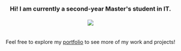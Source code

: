 <h3 align="center">
   Hi! I am currently a second-year Master's student in IT.
   </br></br>
   <a href="https://github-readme-stats-git-masterrstaa-rickstaa.vercel.app/api/top-langs/?username=Amaroke&layout=compact&hide_title=true&theme=transparent&langs_count=10&hide=Standard%20ML,Lex,Hack,Shell,QMake,Assembly,OCaml,Makefile,Prolog,Objective-C,Matlab&exclude_repo=ShareCount">
   <img align="center" src="https://github-readme-stats-git-masterrstaa-rickstaa.vercel.app/api/top-langs/?username=Amaroke&layout=compact&hide_title=true&theme=transparent&langs_count=10&hide=Standard%20ML,Lex,Hack,Shell,QMake,Assembly,OCaml,Makefile,Prolog,Objective-C,Matlab&exclude_repo=ShareCount" />
   </a> </br></br>
</h3>
<p align="center">
   Feel free to explore my <a href="https://amaroke.github.io/Portfolio">portfolio</a> to see more of my work and projects!
</p>
